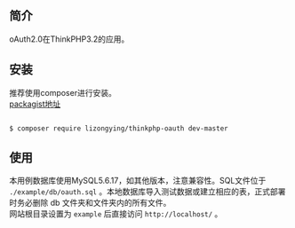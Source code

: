 ﻿## 简介

oAuth2.0在ThinkPHP3.2的应用。

## 安装

推荐使用composer进行安装。<br>
[packagist地址](https://packagist.org/packages/lizongying/thinkphp-oauth) 
<p>
<code>
$ composer require lizongying/thinkphp-oauth dev-master
</code>
</p>

## 使用

本用例数据库使用MySQL5.6.17，如其他版本，注意兼容性。SQL文件位于 <code>./example/db/oauth.sql</code> 。本地数据库导入测试数据或建立相应的表，正式部署时务必删除 <codde>db</code> 文件夹和文件夹内的所有文件。<br>
网站根目录设置为 <code>example</code> 后直接访问 <code>http://localhost/</code> 。

